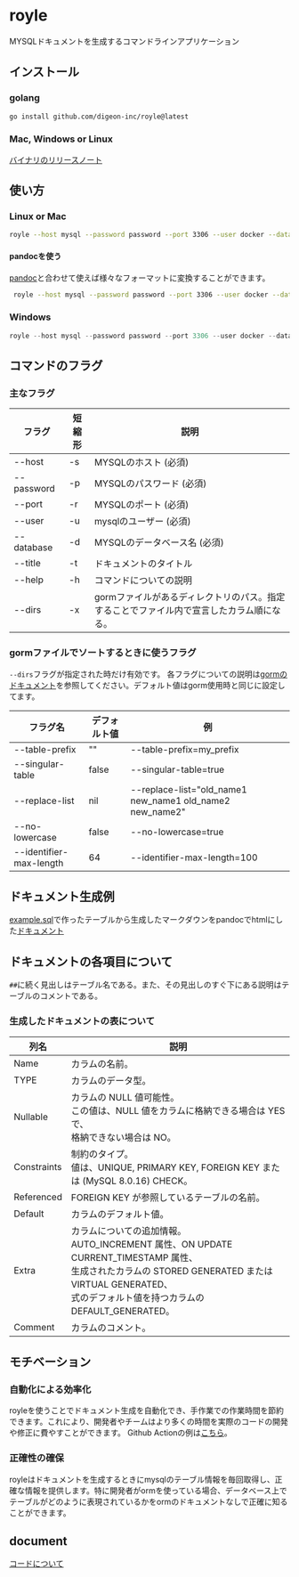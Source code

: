 # royle

MYSQLドキュメントを生成するコマンドラインアプリケーション

## インストール

### golang

```bash
go install github.com/digeon-inc/royle@latest
```

### Mac, Windows or Linux

[バイナリのリリースノート](https://github.com/digeon-inc/royle/releases)

## 使い方

### Linux or Mac

```bash
royle --host mysql --password password --port 3306 --user docker --database template -x "path/to/gorm/dir1 path/to/gorm/dir2" > doc.md
```

#### pandocを使う

[pandoc](https://pandoc.org/)と合わせて使えば様々なフォーマットに変換することができます。

```bash
 royle --host mysql --password password --port 3306 --user docker --database template | pandoc -o doc.html
```


### Windows

```powershell
royle --host mysql --password password --port 3306 --user docker --database template | Out-File -FilePath doc.md -Encoding utf8
```

## コマンドのフラグ

### 主なフラグ

| フラグ    | 短縮形 | 説明                                     |
|-----------|--------|------------------------------------------|
| --host    | -s     | MYSQLのホスト (必須)                       |
| --password| -p     | MYSQLのパスワード (必須)                   |
| --port    | -r     | MYSQLのポート (必須)                       |
| --user    | -u     | mysqlのユーザー (必須)                     |
| --database| -d     | MYSQLのデータベース名 (必須)               |
| --title   | -t     | ドキュメントのタイトル                     |
| --help    | -h     | コマンドについての説明                     |
| --dirs    | -x     | gormファイルがあるディレクトリのパス。指定することでファイル内で宣言したカラム順になる。 |


### gormファイルでソートするときに使うフラグ

 `--dirs`フラグが指定された時だけ有効です。
各フラグについての説明は[gormのドキュメント](https://gorm.io/ja_JP/docs/gorm_config.html#NamingStrategy)を参照してください。デフォルト値はgorm使用時と同じに設定してます。

| フラグ名              | デフォルト値 | 例                 |
|----------------------|--------------|--------------------|
| --table-prefix       | ""           | --table-prefix=my_prefix |
| --singular-table     | false        | --singular-table=true   |
| --replace-list       | nil          | --replace-list="old_name1　new_name1 old_name2 new_name2" |
| --no-lowercase       | false        | --no-lowercase=true     |
| --identifier-max-length | 64         | --identifier-max-length=100 |



## ドキュメント生成例

[example.sql](https://github.com/digeon-inc/royle/blob/main/example.sql)で作ったテーブルから生成したマークダウンをpandocでhtmlにした[ドキュメント](https://digeon-inc.github.io/royle/)

## ドキュメントの各項目について

`##`に続く見出しはテーブル名である。また、その見出しのすぐ下にある説明はテーブルのコメントである。

### 生成したドキュメントの表について

| 列名        | 説明                         |
|-------------|------------------------------|
| Name        | カラムの名前。               |
| TYPE        | カラムのデータ型。           |
| Nullable    | カラムの NULL 値可能性。<br/> この値は、NULL 値をカラムに格納できる場合は YES で、<br/>格納できない場合は NO。 |
| Constraints | 制約のタイプ。<br/>値は、UNIQUE, PRIMARY KEY, FOREIGN KEY または (MySQL 8.0.16) CHECK。 |
| Referenced  | FOREIGN KEY が参照しているテーブルの名前。 |
| Default     | カラムのデフォルト値。       |
| Extra       | カラムについての追加情報。<br/>AUTO_INCREMENT 属性、ON UPDATE CURRENT_TIMESTAMP 属性、<br/>生成されたカラムの STORED GENERATED または VIRTUAL GENERATED、<br/>式のデフォルト値を持つカラムの DEFAULT_GENERATED。 |
| Comment     | カラムのコメント。           |

## モチベーション

### 自動化による効率化

royleを使うことでドキュメント生成を自動化でき、手作業での作業時間を節約できます。これにより、開発者やチームはより多くの時間を実際のコードの開発や修正に費やすことができます。
Github Actionの例は[こちら](https://github.com/digeon-inc/royle/blob/main/.github/workflows/page.yaml)。

### 正確性の確保

royleはドキュメントを生成するときにmysqlのテーブル情報を毎回取得し、正確な情報を提供します。特に開発者がormを使っている場合、データベース上でテーブルがどのように表現されているかをormのドキュメントなしで正確に知ることができます。

## document

[コードについて](https://github.com/digeon-inc/royle/blob/main/doc/DOC.md)
